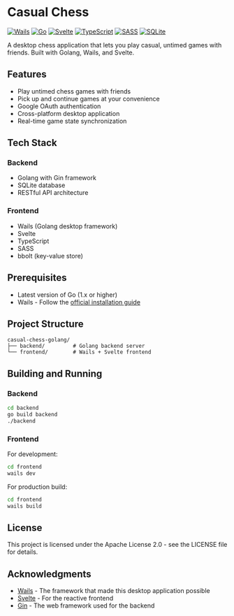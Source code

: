 # Casual Chess
[![Wails](https://img.shields.io/badge/wails-%23242526.svg?style=for-the-badge&logo=wails&logoColor=red&labelColor=%23242526)](https://wails.io/)
[![Go](https://img.shields.io/badge/go-%2300ADD8.svg?style=for-the-badge&logo=go&logoColor=white)](https://go.dev/)
[![Svelte](https://img.shields.io/badge/svelte-%23f1413d.svg?style=for-the-badge&logo=svelte&logoColor=white)](https://svelte.dev)
[![TypeScript](https://img.shields.io/badge/typescript-%23007ACC.svg?style=for-the-badge&logo=typescript&logoColor=white)](https://www.typescriptlang.org/)
[![SASS](https://img.shields.io/badge/SASS-hotpink.svg?style=for-the-badge&logo=SASS&logoColor=white)](https://sass-lang.com/)
[![SQLite](https://img.shields.io/badge/sqlite-%2307405e.svg?style=for-the-badge&logo=sqlite&logoColor=white)](https://www.sqlite.org/)

A desktop chess application that lets you play casual, untimed games with friends. Built with Golang, Wails, and Svelte.

## Features

- Play untimed chess games with friends
- Pick up and continue games at your convenience
- Google OAuth authentication
- Cross-platform desktop application
- Real-time game state synchronization

## Tech Stack

### Backend
- Golang with Gin framework
- SQLite database
- RESTful API architecture

### Frontend
- Wails (Golang desktop framework)
- Svelte
- TypeScript
- SASS
- bbolt (key-value store)

## Prerequisites

- Latest version of Go (1.x or higher)
- Wails - Follow the [official installation guide](https://wails.io/docs/gettingstarted/installation)

## Project Structure

```
casual-chess-golang/
├── backend/         # Golang backend server
└── frontend/        # Wails + Svelte frontend
```

## Building and Running

### Backend

```bash
cd backend
go build backend
./backend
```

### Frontend

For development:
```bash
cd frontend
wails dev
```

For production build:
```bash
cd frontend
wails build
```

## License

This project is licensed under the Apache License 2.0 - see the LICENSE file for details.

## Acknowledgments

- [Wails](https://wails.io/) - The framework that made this desktop application possible
- [Svelte](https://svelte.dev/) - For the reactive frontend
- [Gin](https://gin-gonic.com/) - The web framework used for the backend
